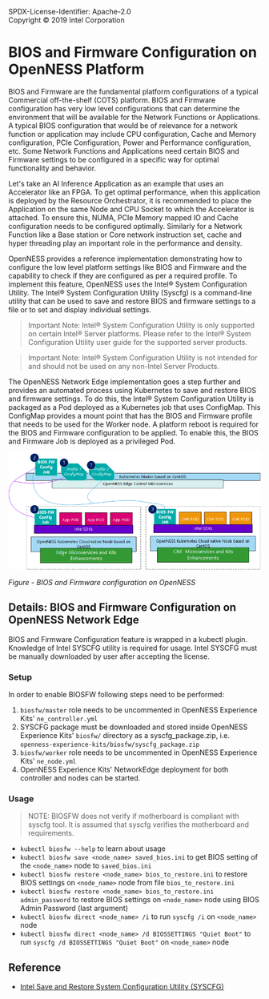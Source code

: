 SPDX-License-Identifier: Apache-2.0    
Copyright © 2019 Intel Corporation

# BIOS and Firmware Configuration on OpenNESS Platform 

BIOS and Firmware are the fundamental platform configurations of a typical Commercial off-the-shelf (COTS) platform. BIOS and Firmware configuration has very low level configurations that can determine the environment that will be available for the Network Functions or Applications. A typical BIOS configuration that would be of relevance for a network function or application may include CPU configuration, Cache and Memory configuration, PCIe Configuration, Power and Performance configuration, etc. Some Network Functions and Applications need certain BIOS and Firmware settings to be configured in a specific way for optimal functionality and behavior. 

Let's take an AI Inference Application as an example that uses an Accelerator like an FPGA. To get optimal performance, when this application is deployed by the Resource Orchestrator, it is recommended to place the Application on the same Node and CPU Socket to which the Accelerator is attached. To ensure this, NUMA, PCIe Memory mapped IO and Cache configuration needs to be configured optimally. Similarly for a Network Function like a Base station or Core network instruction set, cache and hyper threading play an important role in the performance and density. 

OpenNESS provides a reference implementation demonstrating how to configure the low level platform settings like BIOS and Firmware and the capability to check if they are configured as per a required profile. To implement this feature, OpenNESS uses the Intel® System Configuration Utility. The Intel® System Configuration Utility (Syscfg) is a command-line utility that can be used to save and restore BIOS and firmware settings to a file or to set and display individual settings. 

> Important Note: Intel® System Configuration Utility is only supported on certain Intel® Server platforms. Please refer to the Intel® System Configuration Utility user guide for the supported server products. 

> Important Note: Intel® System Configuration Utility is not intended for and should not be used on any non-Intel Server Products. 

The OpenNESS Network Edge implementation goes a step further and provides an automated process using Kubernetes to save and restore BIOS and firmware settings. To do this, the Intel® System Configuration Utility is packaged as a Pod deployed as a Kubernetes job that uses ConfigMap. This ConfigMap provides a mount point that has the BIOS and Firmware profile that needs to be used for the Worker node. A platform reboot is required for the BIOS and Firmware configuration to be applied. To enable this, the BIOS and Firmware Job is deployed as a privileged Pod. 

 ![BIOS and Firmware configuration on OpenNESS](biosfw-images/openness_biosfw.png)

 _Figure - BIOS and Firmware configuration on OpenNESS_

## Details: BIOS and Firmware Configuration on OpenNESS Network Edge 

BIOS and Firmware Configuration feature is wrapped in a kubectl plugin.
Knowledge of Intel SYSCFG utility is required for usage.
Intel SYSCFG must be manually downloaded by user after accepting the license.

### Setup

In order to enable BIOSFW following steps need to be performed:
1. `biosfw/master` role needs to be uncommented in OpenNESS Experience Kits' `ne_controller.yml`
2. SYSCFG package must be downloaded and stored inside OpenNESS Experience Kits' `biosfw/` directory as a syscfg_package.zip, i.e.
`openness-experience-kits/biosfw/syscfg_package.zip`
3. `biosfw/worker` role needs to be uncommented in OpenNESS Experience Kits' `ne_node.yml`
4. OpenNESS Experience Kits' NetworkEdge deployment for both controller and nodes can be started.

### Usage

> NOTE: BIOSFW does not verify if motherboard is compliant with syscfg tool. It is assumed that syscfg verifies the motherboard and requirements.

* `kubectl biosfw --help` to learn about usage
* `kubectl biosfw save <node_name> saved_bios.ini` to get BIOS setting of the `<node_name>` node to `saved_bios.ini`
* `kubectl biosfw restore <node_name> bios_to_restore.ini` to restore BIOS settings on `<node_name>` node from file `bios_to_restore.ini`
* `kubectl biosfw restore <node_name> bios_to_restore.ini admin_password` to restore BIOS settings on `<node_name>` node using BIOS Admin Password (last argument)
* `kubectl biosfw direct <node_name> /i` to run `syscfg /i` on `<node_name>` node
* `kubectl biosfw direct <node_name> /d BIOSSETTINGS "Quiet Boot"` to run `syscfg /d BIOSSETTINGS "Quiet Boot"` on `<node_name>` node

## Reference
- [Intel Save and Restore System Configuration Utility (SYSCFG)](https://downloadcenter.intel.com/download/28713/Save-and-Restore-System-Configuration-Utility-SYSCFG-)